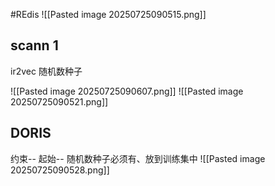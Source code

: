 #REdis
![[Pasted image 20250725090515.png]]

## scann 1
ir2vec
随机数种子

 
![[Pasted image 20250725090607.png]]
![[Pasted image 20250725090521.png]]


## DORIS
约束--
起始--
随机数种子必须有、放到训练集中
![[Pasted image 20250725090528.png]]